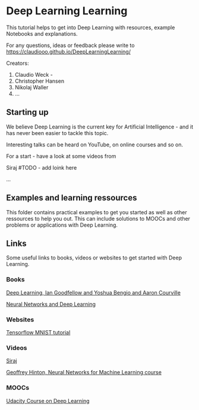 # Deep Learning Learning

This tutorial helps to get into Deep Learning with resources, example Notebooks and explanations.

For any questions, ideas or feedback please write to https://claudiooo.github.io/DeepLearningLearning/


Creators:
1. Claudio Weck -
2. Christopher Hansen
3. Nikolaj Waller
4. ...


## Starting up

We believe Deep Learning is the current key for Artificial Intelligence - and it has never been easier to tackle this topic.

Interesting talks can be heard on YouTube, on online courses and so on.

For a start - have a look at some videos from

Siraj
#TODO - add loink here

...

## Examples and learning ressources

This folder contains practical examples to get you started as well as other ressources to help you out.
This can include solutions to MOOCs and other problems or applications with Deep Learning.


## Links

Some useful links to books, videos or websites to get started with Deep Learning.

### Books

[Deep Learning, Ian Goodfellow and Yoshua Bengio and Aaron Courville](http://www.deeplearningbook.org/)

[Neural Networks and Deep Learning](http://neuralnetworksanddeeplearning.com/)

### Websites

[Tensorflow MNIST tutorial](https://www.tensorflow.org/get_started/mnist/beginners)


### Videos

[Siraj](https://www.youtube.com/channel/UCWN3xxRkmTPmbKwht9FuE5A)

[Geoffrey Hinton, Neural Networks for Machine Learning course](https://www.youtube.com/watch?v=cbeTc-Urqak&list=PLoRl3Ht4JOcdU872GhiYWf6jwrk_SNhz9)

### MOOCs

[Udacity Course on Deep Learning](https://de.udacity.com/course/deep-learning--ud730/)
